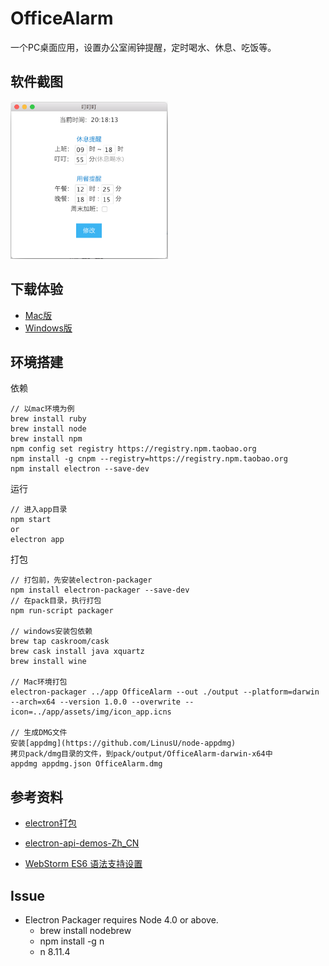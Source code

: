 # OfficeAlarm
一个PC桌面应用，设置办公室闹钟提醒，定时喝水、休息、吃饭等。

## 软件截图
<img src="./app/assets/img/AlarmOffice001.png" width="50%" />

## 下载体验
- [Mac版](https://github.com/kylingo/OfficeAlarm/releases/tag/v1.0.1)
- [Windows版](http://pjnr4vk1h.bkt.clouddn.com/alarm/OfficeAlarm-win32-x64.zip)

## 环境搭建
依赖
```
// 以mac环境为例
brew install ruby
brew install node
brew install npm
npm config set registry https://registry.npm.taobao.org
npm install -g cnpm --registry=https://registry.npm.taobao.org
npm install electron --save-dev
```

运行
````
// 进入app目录
npm start
or
electron app
````

打包
```
// 打包前，先安装electron-packager
npm install electron-packager --save-dev
// 在pack目录，执行打包
npm run-script packager

// windows安装包依赖
brew tap caskroom/cask
brew cask install java xquartz
brew install wine

// Mac环境打包
electron-packager ../app OfficeAlarm --out ./output --platform=darwin --arch=x64 --version 1.0.0 --overwrite --icon=../app/assets/img/icon_app.icns

// 生成DMG文件
安装[appdmg](https://github.com/LinusU/node-appdmg)
拷贝pack/dmg目录的文件，到pack/output/OfficeAlarm-darwin-x64中
appdmg appdmg.json OfficeAlarm.dmg
````

## 参考资料
- [electron打包](https://segmentfault.com/a/1190000011908324)

- [electron-api-demos-Zh_CN](https://github.com/demopark/electron-api-demos-Zh_CN)

- [WebStorm ES6 语法支持设置](http://www.jianshu.com/p/b4390919a5b5)

## Issue
- Electron Packager requires Node 4.0 or above.
    - brew install nodebrew
    - npm  install  -g  n
    - n 8.11.4
